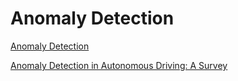 # Anomaly Detection 

[Anomaly Detection ](https://conservancy.umn.edu/server/api/core/bitstreams/108030d3-3bf3-4c58-bd60-77d0644f8359/content)

[Anomaly Detection in Autonomous Driving: A Survey](https://arxiv.org/abs/2204.07974)
